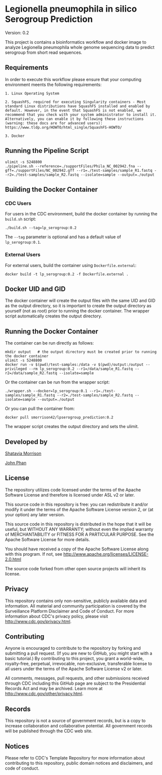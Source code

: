 # Legionella pneumophila in silico Serogroup Prediction

Version: 0.2

This project is contains a bioinformatics workflow and docker image to analyze Legionella pneumophila whole genome sequencing data to predict serogroup from short read sequences.

## Requirements

In order to execute this workflow please ensure that your computing environment meents the following requirements:

    1. Linux Operating System

    2. SquashFS, required for executing Singularity containers - Most standard Linux distributions have SquashFS installed and enabled by default. However, in the event that SquashFS is not enabled, we recommend that you check with your system administrator to install it. Alternatively, you can enable it by following these instructions (warning: these docs are for advanced users): https://www.tldp.org/HOWTO/html_single/SquashFS-HOWTO/

    3. Docker

## Running the Pipeline Script

```
ulimit -s 5248800
./pipeline.sh --reference=./supportFiles/Phila_NC_002942.fna --gff=./supportFiles/NC_002942.gff --r1=./test-samples/sample_R1.fastq --r2=./test-samples/sample_R2.fastq --isolate=sample --output=./output
```
## Building the Docker Container

### CDC Users

For users in the CDC environment, build the docker container by running the `build.sh` script:

```
./build.sh --tag=lp_serogroup:0.2
```

The `--tag` parameter is optional and has a default value of `lp_serogroup:0.1`.

### External Users

For external users, build the container using ``Dockerfile.external``:

```
docker build -t lp_serogroup:0.2 -f Dockerfile.external .
```

## Docker UID and GID

The docker container will create the output files with the same UID and GID as the output directory, so it is important to create the output directory as yourself (not as root) prior to running the docker container. The wrapper script automatically creates the output directory. 

## Running the Docker Container

The container can be run directly as follows:

```
mkdir output   # the output directory must be created prior to running the docker container
ulimit -s 5248800
docker run -v $(pwd)/test-samples:/data -v $(pwd)/output:/output --privileged --rm lp_serogroup:0.2 --r1=/data/sample_R1.fastq --r2=/data/sample_R2.fastq --isolate=sample
```

Or the container can be run from the wrapper script:

```
./wrapper.sh --docker=lp_serogroup:0.1 --r1=./test-samples/sample_R1.fastq --r2=./test-samples/sample_R2.fastq --isolate=sample --output=./output
```
 
 Or you can pull the container from:
 
 ```
 docker pull smorrison42/lpserogroup_prediction:0.2
```

The wrapper script creates the output directory and sets the ulimit.

## Developed by

[Shatavia Morrison](https://github.com/SMorrison42)


[John Phan](https://github.com/jhphan)

## License

The repository utilizes code licensed under the terms of the Apache Software License and therefore is licensed under ASL v2 or later.

This source code in this repository is free: you can redistribute it and/or modify it under the terms of the Apache Software License version 2, or (at your option) any later version.

This source code in this repository is distributed in the hope that it will be useful, but WITHOUT ANY WARRANTY; without even the implied warranty of MERCHANTABILITY or FITNESS FOR A PARTICULAR PURPOSE. See the Apache Software License for more details.

You should have received a copy of the Apache Software License along with this program. If not, see http://www.apache.org/licenses/LICENSE-2.0.html

The source code forked from other open source projects will inherit its license.

## Privacy

This repository contains only non-sensitive, publicly available data and information. All material and community participation is covered by the Surveillance Platform Disclaimer and Code of Conduct. For more information about CDC's privacy policy, please visit http://www.cdc.gov/privacy.html.

## Contributing

Anyone is encouraged to contribute to the repository by forking and submitting a pull request. (If you are new to GitHub, you might start with a basic tutorial.) By contributing to this project, you grant a world-wide, royalty-free, perpetual, irrevocable, non-exclusive, transferable license to all users under the terms of the Apache Software License v2 or later.

All comments, messages, pull requests, and other submissions received through CDC including this GitHub page are subject to the Presidential Records Act and may be archived. Learn more at http://www.cdc.gov/other/privacy.html.

## Records

This repository is not a source of government records, but is a copy to increase collaboration and collaborative potential. All government records will be published through the CDC web site.

## Notices

Please refer to CDC's Template Repository for more information about contributing to this repository, public domain notices and disclaimers, and code of conduct.
